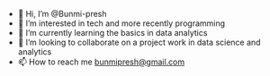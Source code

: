 - 👋 Hi, I’m @Bunmi-presh
- 👀 I’m interested in tech and more recently programming
- 🌱 I’m currently learning the basics in data analytics
- 💞️ I’m looking to collaborate on a project work in data science and analytics
- 📫 How to reach me bunmipresh@gmail.com

<!---
Bunmi-presh/Bunmi-presh is a ✨ special ✨ repository because its `README.md` (this file) appears on your GitHub profile.
You can click the Preview link to take a look at your changes.
--->
